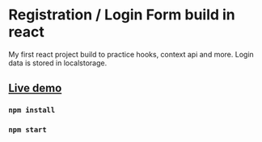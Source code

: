 # Registration / Login Form build in react

My first react project build to practice hooks, context api and more.
Login data is stored in localstorage.

## [Live demo](https://stachujone5.github.io/registration-login-form/)

### `npm install`

### `npm start`
